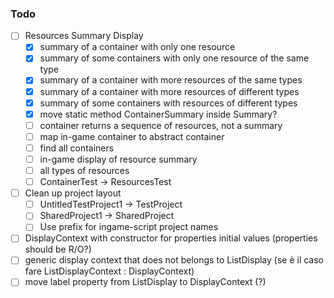 ﻿### Todo

- [ ] Resources Summary Display
  - [x] summary of a container with only one resource
  - [x] summary of some containers with only one resource of the same type
  - [x] summary of a container with more resources of the same types
  - [x] summary of a container with more resources of different types
  - [x] summary of some containers with resources of different types
  - [x] move static method ContainerSummary inside Summary?
  - [ ] container returns a sequence of resources, not a summary
  - [ ] map in-game container to abstract container
  - [ ] find all containers
  - [ ] in-game display of resource summary
  - [ ] all types of resources
  - [ ] ContainerTest -> ResourcesTest
- [ ] Clean up project layout
  - [ ] UntitledTestProject1 -> TestProject
  - [ ] SharedProject1 -> SharedProject
  - [ ] Use prefix for ingame-script project names
- [ ] DisplayContext with constructor for properties initial values (properties should be R/O?)
- [ ] generic display context that does not belongs to ListDisplay (se è il caso fare ListDisplayContext : DisplayContext)
- [ ] move label property from ListDisplay to DisplayContext (?)
